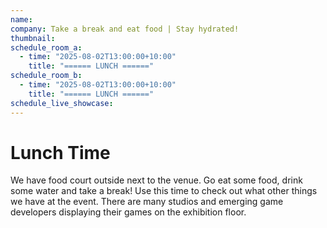 ```yaml
---
name: 
company: Take a break and eat food | Stay hydrated!
thumbnail:
schedule_room_a:
  - time: "2025-08-02T13:00:00+10:00"
    title: "====== LUNCH ======"
schedule_room_b:
  - time: "2025-08-02T13:00:00+10:00"
    title: "====== LUNCH ======"
schedule_live_showcase:
---
```


# Lunch Time

We have food court outside next to the venue. Go eat some food, drink some water and take a break! Use this time to check out what other things we have at the event. There are many studios and emerging game developers displaying their games on the exhibition floor.
